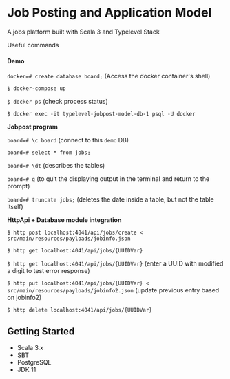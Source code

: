 # Job Posting and Application Model

A jobs platform built with Scala 3 and Typelevel Stack

Useful commands

#### Demo

`docker=# create database board;` (Access the docker container's shell)

`$ docker-compose up`

`$ docker ps` (check process status)

`$ docker exec -it typelevel-jobpost-model-db-1 psql -U docker`

**Jobpost program**

`board=# \c board` (connect to this `demo` DB)

`board=# select * from jobs;`

`board=# \dt` (describes the tables)

`board=# q` (to quit the displaying output in the terminal and return to the prompt)

`board=# truncate jobs;` (deletes the date inside a table, but not the table itself)

**HttpApi + Database module integration**

`$ http post localhost:4041/api/jobs/create < src/main/resources/payloads/jobinfo.json`

`$ http get localhost:4041/api/jobs/{UUIDVar}`

`$ http get localhost:4041/api/jobs/{UUIDVar}` (enter a UUID with modified a digit to test error response)

`$ http put localhost:4041/api/jobs/{UUIDVar} < src/main/resources/payloads/jobinfo2.json` (update previous entry based on jobinfo2)

`$ http delete localhost:4041/api/jobs/{UUIDVar}`

## Getting Started

- Scala 3.x
- SBT
- PostgreSQL
- JDK 11